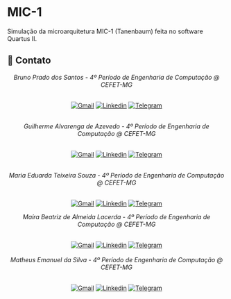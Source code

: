 # MIC-1

Simulação da microarquitetura MIC-1 (Tanenbaum) feita no software Quartus II.

## 📨 Contato

<div align="center">
<i>Bruno Prado dos Santos - 4º Período de Engenharia de Computação @ CEFET-MG</i>
<br><br>

[![Gmail][gmail-badge]][gmail-autor1]
[![Linkedin][linkedin-badge]][linkedin-autor1]
[![Telegram][telegram-badge]][telegram-autor1]
<br><br>

<i>Guilherme Alvarenga de Azevedo - 4º Período de Engenharia de Computação @ CEFET-MG</i>
<br><br>

[![Gmail][gmail-badge]][gmail-autor2]
[![Linkedin][linkedin-badge]][linkedin-autor2]
[![Telegram][telegram-badge]][telegram-autor2]
<br><br>

<i>Maria Eduarda Teixeira Souza - 4º Período de Engenharia de Computação @ CEFET-MG</i>
<br><br>

[![Gmail][gmail-badge]][gmail-autor3]
[![Linkedin][linkedin-badge]][linkedin-autor3]
[![Telegram][telegram-badge]][telegram-autor3]

<i>Maíra Beatriz de Almeida Lacerda - 4º Período de Engenharia de Computação @ CEFET-MG</i>
<br><br>

[![Gmail][gmail-badge]][gmail-autor4]
[![Linkedin][linkedin-badge]][linkedin-autor4]
[![Telegram][telegram-badge]][telegram-autor4]
<br><br>
<i>Matheus Emanuel da Silva - 4º Período de Engenharia de Computação @ CEFET-MG</i>
<br><br>

[![Gmail][gmail-badge]][gmail-autor5]
[![Linkedin][linkedin-badge]][linkedin-autor5]
[![Telegram][telegram-badge]][telegram-autor5]

</div>



[linkedin-badge]: https://img.shields.io/badge/-LinkedIn-0077B5?style=for-the-badge&logo=Linkedin&logoColor=white
[telegram-badge]: https://img.shields.io/badge/Telegram-2CA5E0?style=for-the-badge&logo=telegram&logoColor=white
[gmail-badge]: https://img.shields.io/badge/-Gmail-D14836?style=for-the-badge&logo=Gmail&logoColor=white

[linkedin-autor1]: https://
[telegram-autor1]: https://
[gmail-autor1]: https://

[linkedin-autor2]: https://www.linkedin.com/in/guilherme-alvarenga-de-azevedo-959474201/
[telegram-autor2]: https://t.me/alvarengazv
[gmail-autor2]: mailto:gui.alvarengas234@gmail.com

[linkedin-autor3]: https://www.linkedin.com/in/dudatsouza/
[telegram-autor3]: https://t.me/dudat_18
[gmail-autor3]: mailto:dudateixeirasouza@gmail.com

[linkedin-autor4]: https://
[telegram-autor4]:  https://
[gmail-autor4]: https://

[linkedin-autor5]: https://www.linkedin.com/in/matheus-silva-emanuel/
[telegram-autor5]: https://t.me/matheus_canopus
[gmail-autor5]: mailto:memanuel643@gmail.com

